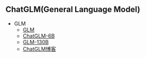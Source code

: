 ## ChatGLM(General Language Model)
* GLM 
    - [GLM](https://github.com/THUDM/GLM)
    - [ChatGLM-6B](https://github.com/THUDM/ChatGLM-6B)
    - [GLM-130B](https://github.com/THUDM/GLM-130B)
    - [ChatGLM博客](https://chatglm.cn/blog)